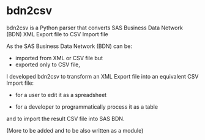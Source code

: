 # bdn2csv

bdn2csv is a Python parser that converts SAS Business Data Network (BDN) XML Export file to CSV Import file

As the SAS Business Data Network (BDN) can be:
* imported from XML or CSV file but
* exported only to CSV file,

I developed bdn2csv to transform an XML Export file into an equivalent CSV Import file:

* for a user to edit it as a spreadsheet

* for a developer to programmatically process it as a table

and to import the result CSV file into SAS BDN.

(More to be added and to be also written as a module)
